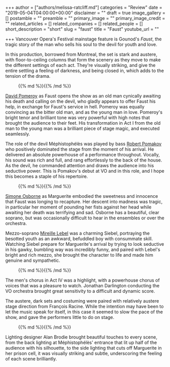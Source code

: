 +++
author = ["authors/melissa-ratcliff.md"]
categories = "Review"
date = "2019-05-04T04:00:00+00:00"
disclaimer = ""
draft = true
image_gallery = []
postamble = ""
preamble = ""
primary_image = ""
primary_image_credit = ""
related_articles = []
related_companies = []
related_people = []
short_description = "short"
slug = "faust"
title = "Faust"
youtube_url = ""

+++
Vancouver Opera's Festival mainstage feature is Gounod's _Faust_, the tragic story of the man who sells his soul to the devil for youth and love. 

In this production, borrowed from Montreal, the set is stark and austere, with floor-to-ceiling columns that form the scenery as they move to make the different settings of each act. They're visually striking, and give the entire settling a feeling of darkness, and being closed in, which adds to the tension of the drama. 

<figure data-type="image">{{% md %}}{{% /md %}}

<figcaption></figcaption>

</figure>

[David Pomeroy](/scene/people/david-pomeroy/) as Faust opens the show as an old man cynically awaiting his death and calling on the devil, who gladly appears to offer Faust his help, in exchange for Faust's service in hell. Pomeroy was equally convincing as the bitter old man, and as the young man in love. Pomeroy's bright tenor and brilliant tone was very powerful with high notes that brought the audience to their feet. His transformation in Act I from the old man to the young man was a brilliant piece of stage magic, and executed seamlessly.

The role of the devil Méphistophélès was played by bass [Robert Pomakov](/a-prodigy-grows-into-his-art/) who positively dominated the stage from the moment of his arrival. He delivered an absolute powerhouse of a performance throughout. Vocally, his sound was rich and full, and rang effortlessly to the back of the house. As the devil, he commanded attention and draws the audience into his seductive power. This is Pomakov's debut at VO and in this role, and I hope this becomes a staple of his repertoire.

<figure data-type="image">{{% md %}}{{% /md %}}

<figcaption></figcaption>

</figure>

[Simone Osborne](/scene/people/simone-osborne/) as Marguerite embodied the sweetness and innocence that Faust was longing to recapture. Her descent into madness was tragic, in particular her moment of pounding her fists against her head while awaiting her death was terrifying and sad. Osborne has a beautiful, clear soprano, but was occasionally difficult to hear in the ensembles or over the orchestra. 

Mezzo-soprano [Mireille Lebel](/scene/people/mireille-lebel/) was a charming Siebel, portraying the besotted youth as an awkward, befuddled boy with consummate skill. Watching Siebel prepare for Marguerite's arrival by trying to look seductive in his gawky, bumbling way was incredibly funny, and paired with Lebel's bright and rich mezzo, she brought the character to life and made him genuine and sympathetic. 

<figure data-type="image">{{% md %}}{{% /md %}}

<figcaption></figcaption>

</figure>

The men's chorus in Act IV was a highlight, with a powerhouse chorus of voices that was a pleasure to watch. Jonathan Darlington conducting the VO orchestra brought great sensitivity to a difficult and dynamic score.

The austere, dark sets and costuming were paired with relatively austere stage direction from François Racine. While the intention may have been to let the music speak for itself, in this case it seemed to slow the pace of the show, and gave the performers little to do on stage.

<figure data-type="image">{{% md %}}{{% /md %}}

<figcaption></figcaption>

</figure>

Lighting designer Alan Brodie brought beautiful touches to every scene, from the back lighting at Méphistophélès' entrance that lit up half of the audience with his silhouette, to the side lighting that cuts off Marguerite in her prison cell, it was visually striking and subtle, underscoring the feeling of each scene brilliantly.